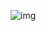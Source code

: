 ![img](file:///C:\Users\liuji\AppData\Roaming\Tencent\Users\277395376\QQ\WinTemp\RichOle\}0SM7ACUHU~S4XW0S6C7KD8.png)